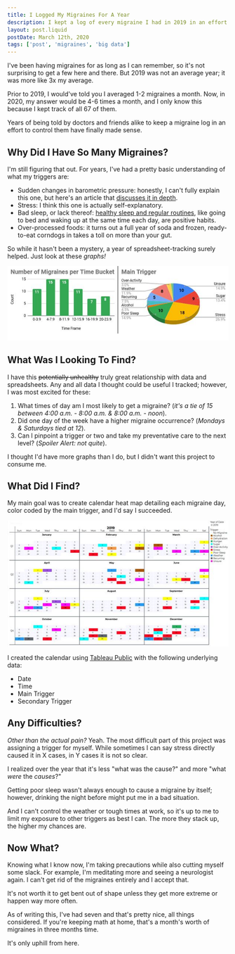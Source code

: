 ```yaml
---
title: I Logged My Migraines For A Year
description: I kept a log of every migraine I had in 2019 in an effort to better understand my triggers and reduce their frequency.
layout: post.liquid
postDate: March 12th, 2020
tags: ['post', 'migraines', 'big data']
---
```

I've been having migraines for as long as I can remember, so it's not surprising to get a few here and there. But 2019 was not an average year; it was more like 3x my average.

Prior to 2019, I would've told you I averaged 1-2 migraines a month. Now, in 2020, my answer would be 4-6 times a month, and I only know this because I kept track of all 67 of them.

Years of being told by doctors and friends alike to keep a migraine log in an effort to control them have finally made sense.

## Why Did I Have So Many Migraines?
I'm still figuring that out. For years, I've had a pretty basic understanding of what my triggers are:
* Sudden changes in barometric pressure: honestly, I can't fully explain this one, but here's an article that [discusses it in depth](https://blog.themigrainereliefcenter.com/barometric-pressure-and-migraines-what-you-need-to-know).
* Stress: I think this one is actually self-explanatory.
* Bad sleep, or lack thereof: [healthy sleep and regular routines](https://americanmigrainefoundation.org/resource-library/sleep/), like going to bed and waking up at the same time each day, are positive habits.
* Over-processed foods: it turns out a full year of soda and frozen, ready-to-eat corndogs in takes a toll on more than your gut.

So while it hasn't been a mystery, a year of spreadsheet-tracking surely helped. Just look at these _graphs!_

![Two charts I created with my migraine data](/images/migraines-charts.jpg)

## What Was I Looking To Find?
I have this ~~potentially unhealthy~~ truly great relationship with data and spreadsheets. Any and all data I thought could be useful I tracked; however, I was most excited for these:
1. What times of day am I most likely to get a migraine? (_it's a tie of 15 between 4:00 a.m. - 8:00 a.m. & 8:00 a.m. - noon_).
2. Did one day of the week have a higher migraine occurrence? (_Mondays & Saturdays tied at 12_).
3. Can I pinpoint a trigger or two and take my preventative care to the next level? (_Spoiler Alert: not quite_).

I thought I'd have more graphs than I do, but I didn't want this project to consume me.

## What Did I Find?
My main goal was to create calendar heat map detailing each migraine day, color coded by the main trigger, and I'd say I succeeded.

![My migraine calendar heat map](/images/Migraines-2019.jpg)

I created the calendar using [Tableau Public](https://public.tableau.com/profile/troy.vassalotti#!/vizhome/Migraines2019/WorkingDash) with the following underlying data:
* Date
* Time
* Main Trigger
* Secondary Trigger

## Any Difficulties?
_Other than the actual pain?_ Yeah. The most difficult part of this project was assigning a trigger for myself. While sometimes I can say stress directly caused it in X cases, in Y cases it is not so clear.

I realized over the year that it's less "what was the cause?" and more "what _were_ the _causes_?"

Getting poor sleep wasn't always enough to cause a migraine by itself; however, drinking the night before might put me in a bad situation.

And I can't control the weather or tough times at work, so it's up to me to limit my exposure to other triggers as best I can. The more they stack up, the higher my chances are.

## Now What?
Knowing what I know now, I'm taking precautions while also cutting myself some slack. For example, I'm meditating more and seeing a neurologist again. I can't get rid of the migraines entirely and I accept that.

It's not worth it to get bent out of shape unless they get more extreme or happen way more often.

As of writing this, I've had seven and that's pretty nice, all things considered. If you're keeping math at home, that's a month's worth of migraines in three months time.

It's only uphill from here.
